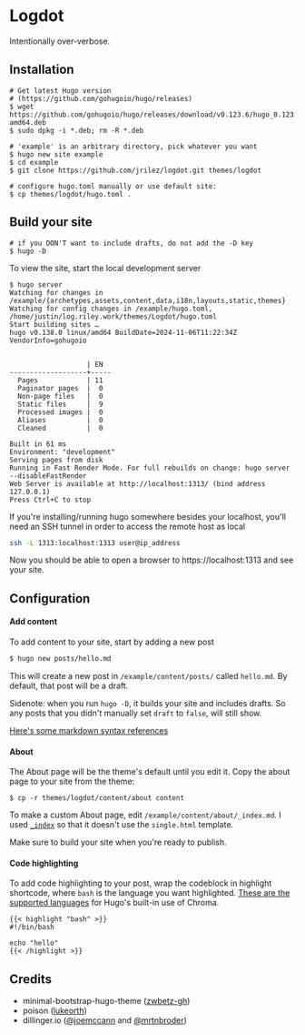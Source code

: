 # Logdot

Intentionally over-verbose.
<!-- ## Features -->

## Installation

```shell
# Get latest Hugo version 
# (https://github.com/gohugoio/hugo/releases)
$ wget https://github.com/gohugoio/hugo/releases/download/v0.123.6/hugo_0.123.6_linux-amd64.deb
$ sudo dpkg -i *.deb; rm -R *.deb

# 'example' is an arbitrary directory, pick whatever you want
$ hugo new site example
$ cd example
$ git clone https://github.com/jrilez/logdot.git themes/logdot

# configure hugo.toml manually or use default site:
$ cp themes/logdot/hugo.toml .
```

## Build your site
```
# if you DON'T want to include drafts, do not add the -D key
$ hugo -D
```

To view the site, start the local development server
```
$ hugo server
Watching for changes in /example/{archetypes,assets,content,data,i18n,layouts,static,themes}
Watching for config changes in /example/hugo.toml, /home/justin/log.riley.work/themes/Logdot/hugo.toml
Start building sites …
hugo v0.138.0 linux/amd64 BuildDate=2024-11-06T11:22:34Z VendorInfo=gohugoio


                   | EN
-------------------+-----
  Pages            | 11
  Paginator pages  |  0
  Non-page files   |  0
  Static files     |  9
  Processed images |  0
  Aliases          |  0
  Cleaned          |  0

Built in 61 ms
Environment: "development"
Serving pages from disk
Running in Fast Render Mode. For full rebuilds on change: hugo server --disableFastRender
Web Server is available at http://localhost:1313/ (bind address 127.0.0.1)
Press Ctrl+C to stop
```

If you're installing/running hugo somewhere besides your localhost, you'll need an SSH tunnel
in order to access the remote host as local
```bash
ssh -L 1313:localhost:1313 user@ip_address
```
Now you should be able to open a browser to https://localhost:1313 and see your site.

## Configuration

#### Add content
To add content to your site, start by adding a new post
```bash
$ hugo new posts/hello.md
```
This will create a new post in `/example/content/posts/` called `hello.md`. By default, that post
will be a draft.

Sidenote: when you run `hugo -D`, it builds your site and includes drafts. So any posts that you didn't manually set `draft` to `false`, will still show.


[Here's some
markdown syntax references](https://dillinger.io/)

#### About
The About page will be the theme's default until you edit it. Copy the about page to your site from the theme:
```
$ cp -r themes/logdot/content/about content
```

To make a custom About page, edit `/example/content/about/_index.md`. I used [`_index`](https://gohugo.io/content-management/organization/#index-pages-_indexmd) so that it doesn't use the `single.html` template. 

Make sure to build your site when you're ready to publish.

#### Code highlighting 
To add code highlighting to your post, wrap the codeblock in highlight shortcode, where `bash`
is the language you want highlighted. [These are the supported languages](https://github.com/alecthomas/chroma?tab=readme-ov-file#supported-languages) 
for Hugo's built-in use of Chroma.
```
{{< highlight "bash" >}}
#!/bin/bash

echo "hello"
{{< /highlight >}}
```

## Credits

- minimal-bootstrap-hugo-theme ([zwbetz-gh](https://github.com/zwbetz-gh/minimal-bootstrap-hugo-theme))
- poison ([lukeorth](https://github.com/lukeorth/poison))
- dillinger.io ([@joemccann](https://twitter.com/joemccann) and [@mrtnbroder](https://twitter.com/mrtnbroder))
